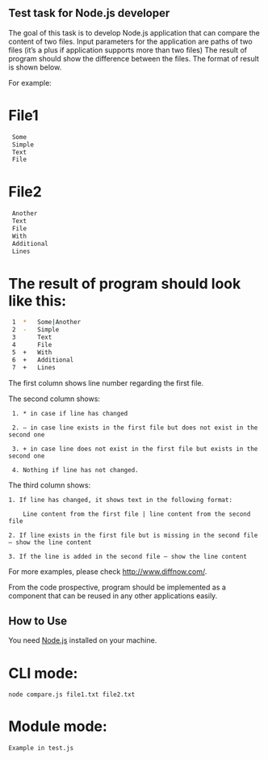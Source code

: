 ## Test task for Node.js developer

The goal of this task is to develop Node.js application that can compare the content of two files.
Input parameters for the application are paths of two files (it’s a plus if application supports more than two files)
The result of program should show the difference between the files. The format of result is shown below.

For example:

# File1

```sh
 Some
 Simple
 Text
 File
```

# File2
```sh
 Another
 Text
 File
 With
 Additional
 Lines
```

# The result of program should look like this:
```sh
 1  *   Some|Another
 2  -   Simple
 3      Text
 4      File
 5  +   With
 6  +   Additional
 7  +   Lines
```

The first column shows line number regarding the first file.

The second column shows:

     1. * in case if line has changed

     2. – in case line exists in the first file but does not exist in the second one

     3. + in case line does not exist in the first file but exists in the second one

     4. Nothing if line has not changed.

The third column shows:

    1. If line has changed, it shows text in the following format:

        Line content from the first file | line content from the second file

    2. If line exists in the first file but is missing in the second file – show the line content

    3. If the line is added in the second file – show the line content

For more examples, please check http://www.diffnow.com/.

From the code prospective, program should be implemented as a component that can be reused in any other applications easily.


## How to Use
You need [Node.js](https://nodejs.org) installed on your machine. 

# CLI mode:
    node compare.js file1.txt file2.txt 

# Module mode:
    Example in test.js